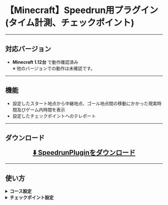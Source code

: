 # 【Minecraft】Speedrun用プラグイン(タイム計測、チェックポイント)

---

## **対応バージョン**

- **Minecraft 1.12台** で動作確認済み  
  ※ 他のバージョンでの動作は未確認です。

---

## **機能**

- 設定したスタート地点から中継地点、ゴール地点間の移動にかかった現実時間及びゲーム内時間を表示
- 設定したチェックポイントへのテレポート

---

## ダウンロード
<p align="center">
  <a href="https://github.com/cresc28/Speedrun/releases/tag/v2.1.0" style="font-size: 1.5em;">
    <strong>⬇️ SpeedrunPluginをダウンロード</strong>
  </a>
</p>

---

## **使い方**

<details>
<summary><strong>コース設定</strong></summary>

### `/course add <start|end|via_point> <コース名>`
スタート地点、中継地点、ゴール地点を設定します。(地点はブロックごとに設定可能です。)<br>
地点設定を行うブロックの上に立ち、地点タイプとコース名を指定してください。  <br>
同一のコースには同一の名前を設定する必要があります。

同一の名前のスタート地点やゴール地点が複数存在する場合は、
最後に踏んだスタート地点から最初に踏んだゴール地点までの時間が計測・表示されます。

---

### `/course add via_point <コース名>　<中継地点名>`
名前付きで中継地点を登録します。<br>
内部的には`コース名.中継地点名`という形式で保存されます。
中継地点名は省略可能です。<br>

---

### `/course remove <start|end|via_point> <コース名>　または  /course remove <コース名>`
指定したコースのスタート地点、中継地点、ゴール地点を削除します。<br>
後者のコマンドでは、指定したコースの地点を一括で削除します。

---

### `/course list <start|end|via_point> または /course list` 
登録されているコースの一覧を表示します。

---

### `/course tp <start|end|via_point> <コース名> または /course tp <コース名>`
指定したコースへTPします。タイプを指定しない場合はスタート地点にTPされます。<br>
このコマンドは`/cp tp`に比べて低速です。

---

### その他
コースの計測開始メッセージやクリアメッセージを変更するには、  
`Speedrun`ディレクトリに生成される`message.yml`を編集してください。

</details>

<details>
<summary><strong>チェックポイント設定</strong></summary>

### 使い方
ネザースターを右クリックで最後に設定したチェックポイント(以下CP)にテレポートします。<br>
ネザースターを左クリックでGUIメニューを開きます。

---

### `/cp <CP名> または /cp`
現在位置にCPを登録します。</br>
名前を指定しなかった場合はtmpという名前でCPが登録されます。<br>
ネザースターを右クリックすると、その位置にテレポートします。

---

### `/cp remove <CP名>`
指定した名前のCPを削除します。

---

### `/cp tp <CP名>`
指定した名前のCPへTPします。

---

### `/cp list <ワールド名> または /cp list`
指定のワールドに存在するCPの一覧を表示します。<br>
ワールドの指定がない場合は現在のワールドに存在するCPの一覧を表示します。

---

### `/cp allowCrossWorldTp <true|false>`
ワールドを跨ぐCPでの移動を許可または禁止します。

---

### `/cp deleteCpOnStart <true|false>`
計測開始時にそのコースのCPを削除するか否かを設定します。<br>
trueに設定した場合、計測を開始したコースと同一の名前を持つCP(現在のワールドに限る)を削除します。

---

### 看板CP
某鯖のCPと同じです。<br>
看板の **1行目** に `cp`、**2行目** に `CP名`、**3行目** に `player`, `fixed`, `fly` のいずれかを記述してください。<br>

- `player` … 地上でのみCPをセットでき、プレイヤーのいる地点にCPがセットされます。
- `fixed` … 看板の位置にCPがセットされます。
- `fly` … 空中でCPのセットができ、プレイヤーのいる地点にCPがセットされます。

尚、2行目、3行目に記述がない場合は、CP名はtmp、typeはplayerと自動的に割り当てられます。
![例](./docs/images/cpExample.png)
</details>